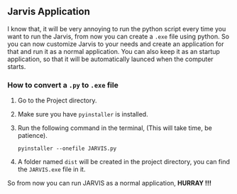 ## Jarvis Application
I know that, it will be very annoying to run the python script every time you want to run the Jarvis, from now you can create a `.exe` file using python. So you can now customize Jarvis to your needs and create an application for that and run it as a normal application. You can also keep it as an startup application, so that it will be automatically launced when the computer starts.

### How to convert a `.py` to `.exe` file

1. Go to the Project directory.
2. Make sure you have `pyinstaller` is installed.
3. Run the following command in the terminal, (This will take time, be patience).

    ```
    pyinstaller --onefile JARVIS.py
    ```
4. A folder named `dist` will be created in the project directory, you can find the `JARVIS.exe` file in it.

So from now you can run JARVIS as a normal application, **HURRAY !!!**
